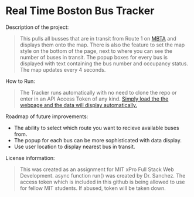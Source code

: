 # Real Time Boston Bus Tracker

Description of the project: 
> This pulls all busses that are in transit from Route 1 on [MBTA](https://mbta.com) and displays them onto the map. There is also the feature to set the map style on the bottom of the page, next to where you can see the number of buses in transit. The popup boxes for every bus is displayed with text containing the bus number and occupancy status. The map updates every 4 seconds. 

How to Run: 
> The Tracker runs automatically with no need to clone the repo or enter in an API Access Token of any kind. [Simply load the the webpage and the data will display automatically.](https://errollgnargnar.github.io/Real-Time-Bus-Tracker/)

Roadmap of future improvements: 
- The ability to select which route you want to recieve available buses from.
- The popup for each bus can be more sophisticated with data display. 
- Use user location to display nearest bus in transit.  

License information: 
> This was created as an assignment for MIT xPro Full Stack Web Development. 
>   async function run() was created by Dr. Sanchez.
> The access token which is included in this github is being allowed to use for fellow MIT students. If abused, token will be taken down. 
